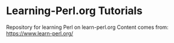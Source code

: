 # Learning-Perl.org Tutorials
Repository for learning Perl on learn-perl.org
Content comes from: <a herf=https://www.learn-perl.org/>https://www.learn-perl.org/</a>
